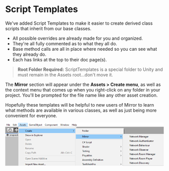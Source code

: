 # Script Templates

We've added Script Templates to make it easier to create derived class scripts that inherit from our base classes.

-   All possible overrides are already made for you and organized.
-   They're all fully commented as to what they all do.
-   Base method calls are all in place where needed so you can see what they already do.
-   Each has links at the top to their doc page(s).

> **Root Folder Required:** ScriptTemplates is a special folder to Unity and must remain in the Assets root...don't move it.

The **Mirror** section will appear under the **Assets > Create menu**, as well as the context menu that comes up when you right-click on any folder in your project.  You'll be prompted for the file name like any other asset creation.

Hopefully these templates will be helpful to new users of Mirror to learn what methods are available in various classes, as well as just being more convenient for everyone.

![Script Templates](ScriptTemplates.png)
